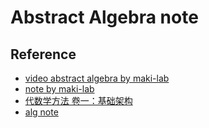 <!-- Author : Dongsheng Deng & Liam Huang-->
<!-- Program Email: elegantlatex2e@gmail.com -->

# Abstract Algebra note

## Reference

- [video abstract algebra by maki-lab](https://www.bilibili.com/video/BV15G4y1a7xA)
- [note by maki-lab](../../res/抽象代数讲义（2022年8月10日版）.pdf)
- [代数学方法 卷一：基础架构](../../res/Al-jabr-1.pdf)
- [alg note](../../res/EAlg-Notes.pdf)
